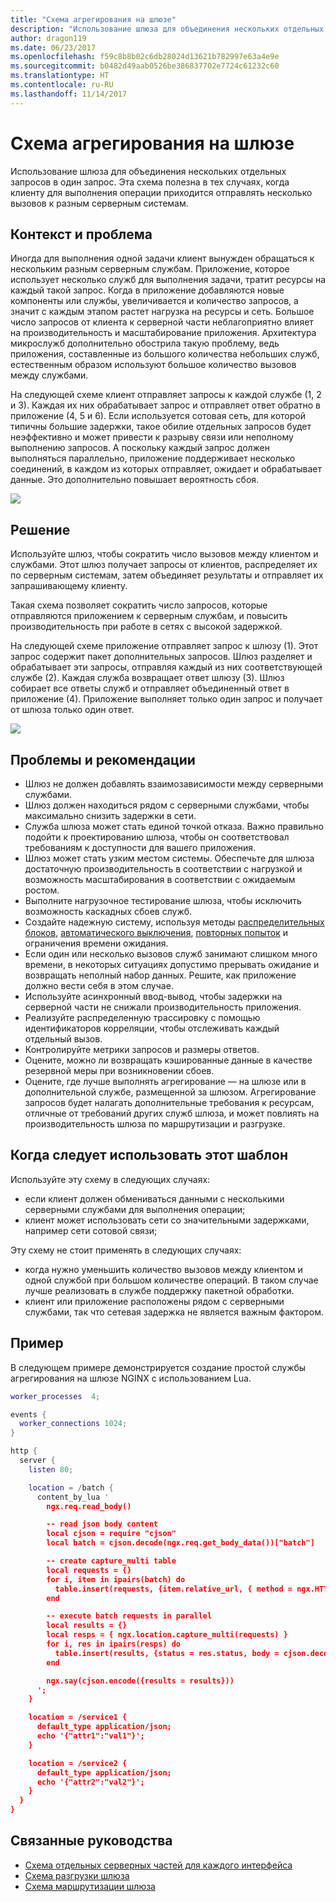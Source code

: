 ```yaml
---
title: "Схема агрегирования на шлюзе"
description: "Использование шлюза для объединения нескольких отдельных запросов в один запрос."
author: dragon119
ms.date: 06/23/2017
ms.openlocfilehash: f59c8b8b02c6db28024d13621b782997e63a4e9e
ms.sourcegitcommit: b0482d49aab0526be386837702e7724c61232c60
ms.translationtype: HT
ms.contentlocale: ru-RU
ms.lasthandoff: 11/14/2017
---
```

# <a name="gateway-aggregation-pattern"></a>Схема агрегирования на шлюзе

Использование шлюза для объединения нескольких отдельных запросов в один запрос. Эта схема полезна в тех случаях, когда клиенту для выполнения операции приходится отправлять несколько вызовов к разным серверным системам.

## <a name="context-and-problem"></a>Контекст и проблема

Иногда для выполнения одной задачи клиент вынужден обращаться к нескольким разным серверным службам. Приложение, которое использует несколько служб для выполнения задачи, тратит ресурсы на каждый такой запрос. Когда в приложение добавляются новые компоненты или службы, увеличивается и количество запросов, а значит с каждым этапом растет нагрузка на ресурсы и сеть. Большое число запросов от клиента к серверной части неблагоприятно влияет на производительность и масштабирование приложения.  Архитектура микрослужб дополнительно обострила такую проблему, ведь приложения, составленные из большого количества небольших служб, естественным образом используют большое количество вызовов между службами. 

На следующей схеме клиент отправляет запросы к каждой службе (1, 2 и 3). Каждая их них обрабатывает запрос и отправляет ответ обратно в приложение (4, 5 и 6). Если используется сотовая сеть, для которой типичны большие задержки, такое обилие отдельных запросов будет неэффективно и может привести к разрыву связи или неполному выполнению запросов. А поскольку каждый запрос должен выполняться параллельно, приложение поддерживает несколько соединений, в каждом из которых отправляет, ожидает и обрабатывает данные. Это дополнительно повышает вероятность сбоя.

![](./_images/gateway-aggregation-problem.png) 

## <a name="solution"></a>Решение

Используйте шлюз, чтобы сократить число вызовов между клиентом и службами. Этот шлюз получает запросы от клиентов, распределяет их по серверным системам, затем объединяет результаты и отправляет их запрашивающему клиенту.

Такая схема позволяет сократить число запросов, которые отправляются приложением к серверным службам, и повысить производительность при работе в сетях с высокой задержкой.

На следующей схеме приложение отправляет запрос к шлюзу (1). Этот запрос содержит пакет дополнительных запросов. Шлюз разделяет и обрабатывает эти запросы, отправляя каждый из них соответствующей службе (2). Каждая служба возвращает ответ шлюзу (3). Шлюз собирает все ответы служб и отправляет объединенный ответ в приложение (4). Приложение выполняет только один запрос и получает от шлюза только один ответ.

![](./_images/gateway-aggregation.png)

## <a name="issues-and-considerations"></a>Проблемы и рекомендации

- Шлюз не должен добавлять взаимозависимости между серверными службами.
- Шлюз должен находиться рядом с серверными службами, чтобы максимально снизить задержки в сети.
- Служба шлюза может стать единой точкой отказа. Важно правильно подойти к проектированию шлюза, чтобы он соответствовал требованиям к доступности для вашего приложения.
- Шлюз может стать узким местом системы. Обеспечьте для шлюза достаточную производительность в соответствии с нагрузкой и возможность масштабирования в соответствии с ожидаемым ростом.
- Выполните нагрузочное тестирование шлюза, чтобы исключить возможность каскадных сбоев служб.
- Создайте надежную систему, используя методы [распределительных блоков][bulkhead], [автоматического выключения][circuit-breaker], [повторных попыток][retry] и ограничения времени ожидания.
- Если один или несколько вызовов служб занимают слишком много времени, в некоторых ситуациях допустимо прерывать ожидание и возвращать неполный набор данных. Решите, как приложение должно вести себя в этом случае.
- Используйте асинхронный ввод-вывод, чтобы задержки на серверной части не снижали производительность приложения.
- Реализуйте распределенную трассировку с помощью идентификаторов корреляции, чтобы отслеживать каждый отдельный вызов.
- Контролируйте метрики запросов и размеры ответов.
- Оцените, можно ли возвращать кэшированные данные в качестве резервной меры при возникновении сбоев.
- Оцените, где лучше выполнять агрегирование — на шлюзе или в дополнительной службе, размещенной за шлюзом. Агрегирование запросов будет налагать дополнительные требования к ресурсам, отличные от требований других служб шлюза, и может повлиять на производительность шлюза по маршрутизации и разгрузке.

## <a name="when-to-use-this-pattern"></a>Когда следует использовать этот шаблон

Используйте эту схему в следующих случаях:

- если клиент должен обмениваться данными с несколькими серверными службами для выполнения операции;
- клиент может использовать сети со значительными задержками, например сети сотовой связи;

Эту схему не стоит применять в следующих случаях:

- когда нужно уменьшить количество вызовов между клиентом и одной службой при большом количестве операций. В таком случае лучше реализовать в службе поддержку пакетной обработки.
- клиент или приложение расположены рядом с серверными службами, так что сетевая задержка не является важным фактором.

## <a name="example"></a>Пример

В следующем примере демонстрируется создание простой службы агрегирования на шлюзе NGINX с использованием Lua.

```lua
worker_processes  4;

events {
  worker_connections 1024;
}

http {
  server {
    listen 80;

    location = /batch {
      content_by_lua '
        ngx.req.read_body()

        -- read json body content
        local cjson = require "cjson"
        local batch = cjson.decode(ngx.req.get_body_data())["batch"]

        -- create capture_multi table
        local requests = {}
        for i, item in ipairs(batch) do
          table.insert(requests, {item.relative_url, { method = ngx.HTTP_GET}})
        end

        -- execute batch requests in parallel
        local results = {}
        local resps = { ngx.location.capture_multi(requests) }
        for i, res in ipairs(resps) do
          table.insert(results, {status = res.status, body = cjson.decode(res.body), header = res.header})
        end

        ngx.say(cjson.encode({results = results}))
      ';
    }

    location = /service1 {
      default_type application/json;
      echo '{"attr1":"val1"}';
    }

    location = /service2 {
      default_type application/json;
      echo '{"attr2":"val2"}';
    }
  }
}
```

## <a name="related-guidance"></a>Связанные руководства

- [Схема отдельных серверных частей для каждого интерфейса](./backends-for-frontends.md)
- [Схема разгрузки шлюза](./gateway-offloading.md)
- [Схема маршрутизации шлюза](./gateway-routing.md)

[bulkhead]: ./bulkhead.md
[circuit-breaker]: ./circuit-breaker.md
[retry]: ./retry.md
